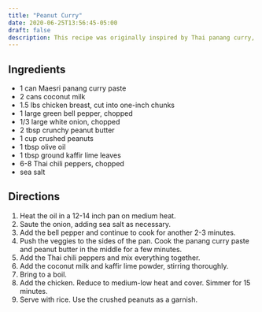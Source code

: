 ```yaml
---
title: "Peanut Curry"
date: 2020-06-25T13:56:45-05:00
draft: false
description: This recipe was originally inspired by Thai panang curry, but has undergone a few changes.
---
```


## Ingredients

-   1 can Maesri panang curry paste
-   2 cans coconut milk
-   1.5 lbs chicken breast, cut into one-inch chunks
-   1 large green bell pepper, chopped
-   1/3 large white onion, chopped
-   2 tbsp crunchy peanut butter
-   1 cup crushed peanuts
-   1 tbsp olive oil
-   1 tbsp ground kaffir lime leaves
-   6-8 Thai chili peppers, chopped
-   sea salt

## Directions

1. Heat the oil in a 12-14 inch pan on medium heat.
2. Saute the onion, adding sea salt as necessary.
3. Add the bell pepper and continue to cook for another 2-3 minutes.
4. Push the veggies to the sides of the pan. Cook the panang curry paste and peanut butter in the middle for a few minutes.
5. Add the Thai chili peppers and mix everything together.
6. Add the coconut milk and kaffir lime powder, stirring thoroughly.
7. Bring to a boil.
8. Add the chicken. Reduce to medium-low heat and cover. Simmer for 15 minutes.
9. Serve with rice. Use the crushed peanuts as a garnish.
